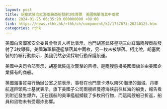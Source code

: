 ```yaml
---
layout: post
title: 胡塞武裝向紅海兩艘商船發射3枚導彈　美國稱擊落其中兩枚
date: 2024-01-25 06:35:20.000000000 +08:00
link: https://news.rthk.hk/rthk/ch/component/k2/1737673-20240125.htm
categories: rthk
---
```


美國白宮國家安全委員會發言人柯比表示，也門胡塞武裝星期三向紅海兩艘商船發射了3枚導彈，美國海軍驅逐艦擊落其中兩枚，另一枚未被擊落。柯比說，胡塞武裝的持續行動顯示，美國仍然必須採取行動保護航運。

美國中央司令部表示，胡塞武裝這次襲擊的目標，是兩艘懸掛美國國旗並由美國企業擁有的商船。

英國海事貿易行動辦公室之前表示，事發在也門摩卡港以南50海里的海域。丹麥航運巨頭馬士基就表示，旗下美國子公司兩艘經曼德海峽前往紅海的船隻，報告看到附近發生爆炸，正在護航的美軍艦艇攔截了多枚飛行物，而這兩艘船已折返，船員和貨物未有受爆炸影響。
